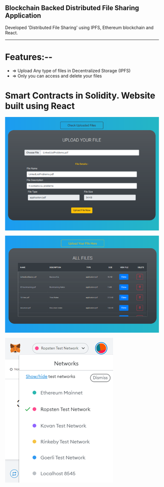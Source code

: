 ## Blockchain Backed Distributed File Sharing Application

Developed 'Distributed File Sharing' using IPFS, Ethereum blockchain and React. 

---------------------------

# Features:--
- => Upload Any type of files in Decentralized Storage (IPFS)
- => Only you can access and delete your files 

# Smart Contracts in Solidity. Website built using React

![imagename](https://raw.githubusercontent.com/titonadar/distributed-file-sharing/master/public/img/distributed_file_sharing_form.PNG)

![imagename](https://raw.githubusercontent.com/titonadar/distributed-file-sharing/master/public/img/distributed_file_sharing_landing_page.PNG)

![imagename](https://raw.githubusercontent.com/titonadar/distributed-file-sharing/master/public/img/ropston.PNG)


